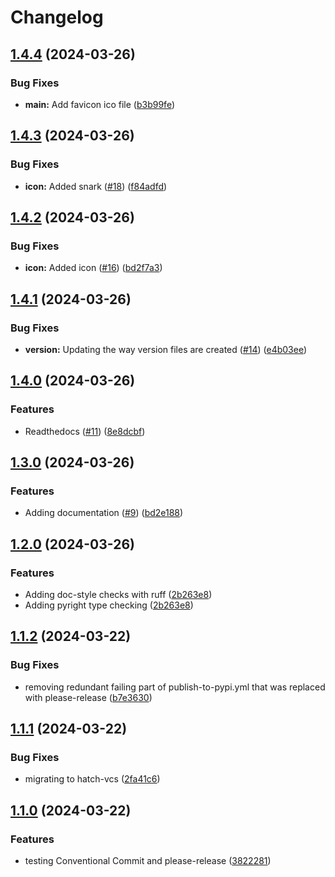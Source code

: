 # Changelog

## [1.4.4](https://github.com/CoreySpohn/lod_unit/compare/v1.4.3...v1.4.4) (2024-03-26)


### Bug Fixes

* **main:** Add favicon ico file ([b3b99fe](https://github.com/CoreySpohn/lod_unit/commit/b3b99feea24a47e0d7bce8468852e2905fb1c8c3))

## [1.4.3](https://github.com/CoreySpohn/lod_unit/compare/v1.4.2...v1.4.3) (2024-03-26)


### Bug Fixes

* **icon:** Added snark ([#18](https://github.com/CoreySpohn/lod_unit/issues/18)) ([f84adfd](https://github.com/CoreySpohn/lod_unit/commit/f84adfdd3d08963b0dcfff6157485727c3b61ac7))

## [1.4.2](https://github.com/CoreySpohn/lod_unit/compare/v1.4.1...v1.4.2) (2024-03-26)


### Bug Fixes

* **icon:** Added icon ([#16](https://github.com/CoreySpohn/lod_unit/issues/16)) ([bd2f7a3](https://github.com/CoreySpohn/lod_unit/commit/bd2f7a37862294d8fa7ed96fa48985a390ce1b87))

## [1.4.1](https://github.com/CoreySpohn/lod_unit/compare/v1.4.0...v1.4.1) (2024-03-26)


### Bug Fixes

* **version:** Updating the way version files are created ([#14](https://github.com/CoreySpohn/lod_unit/issues/14)) ([e4b03ee](https://github.com/CoreySpohn/lod_unit/commit/e4b03ee7723105226391d56a89feebfc479c3268))

## [1.4.0](https://github.com/CoreySpohn/lod_unit/compare/v1.3.0...v1.4.0) (2024-03-26)


### Features

* Readthedocs ([#11](https://github.com/CoreySpohn/lod_unit/issues/11)) ([8e8dcbf](https://github.com/CoreySpohn/lod_unit/commit/8e8dcbffc20dba243abb6bb064319588a6a7e704))

## [1.3.0](https://github.com/CoreySpohn/lod_unit/compare/v1.2.0...v1.3.0) (2024-03-26)


### Features

* Adding documentation ([#9](https://github.com/CoreySpohn/lod_unit/issues/9)) ([bd2e188](https://github.com/CoreySpohn/lod_unit/commit/bd2e18888891f3ec2ee848235c110f4b46c99412))

## [1.2.0](https://github.com/CoreySpohn/lod_unit/compare/v1.1.2...v1.2.0) (2024-03-26)


### Features

* Adding doc-style checks with ruff ([2b263e8](https://github.com/CoreySpohn/lod_unit/commit/2b263e8bc782b604cfab4272d086fabe08d1420c))
* Adding pyright type checking ([2b263e8](https://github.com/CoreySpohn/lod_unit/commit/2b263e8bc782b604cfab4272d086fabe08d1420c))

## [1.1.2](https://github.com/CoreySpohn/lod_unit/compare/v1.1.1...v1.1.2) (2024-03-22)


### Bug Fixes

* removing redundant failing part of publish-to-pypi.yml that was replaced with please-release ([b7e3630](https://github.com/CoreySpohn/lod_unit/commit/b7e36304f99271515cafd76533525b366855d2cb))

## [1.1.1](https://github.com/CoreySpohn/lod_unit/compare/v1.1.0...v1.1.1) (2024-03-22)


### Bug Fixes

* migrating to hatch-vcs ([2fa41c6](https://github.com/CoreySpohn/lod_unit/commit/2fa41c6dab133e676806e56b8d7310c2fce9fe29))

## [1.1.0](https://github.com/CoreySpohn/lod_unit/compare/v1.0.4...v1.1.0) (2024-03-22)


### Features

* testing Conventional Commit and please-release ([3822281](https://github.com/CoreySpohn/lod_unit/commit/38222814138e11214c617b743951131761b23bdd))
